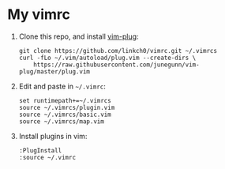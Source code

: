 # My vimrc

1. Clone this repo, and install [vim-plug](https://github.com/junegunn/vim-plug):

    ```shell
    git clone https://github.com/linkch0/vimrc.git ~/.vimrcs
    curl -fLo ~/.vim/autoload/plug.vim --create-dirs \
        https://raw.githubusercontent.com/junegunn/vim-plug/master/plug.vim
    ```

2. Edit and paste in `~/.vimrc`:

    ```
    set runtimepath+=~/.vimrcs
    source ~/.vimrcs/plugin.vim
    source ~/.vimrcs/basic.vim
    source ~/.vimrcs/map.vim
    ```

3. Install plugins in vim:

    ```
    :PlugInstall
    :source ~/.vimrc
    ```

